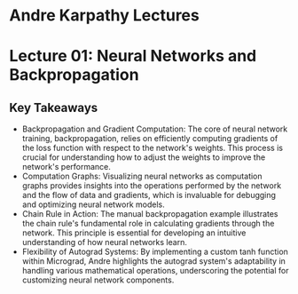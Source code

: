 # Andre Karpathy Lectures

# Lecture 01: Neural Networks and Backpropagation

## Key Takeaways
- Backpropagation and Gradient Computation: The core of neural network training, backpropagation, relies on efficiently computing gradients of the loss function with respect to the network's weights. This process is crucial for understanding how to adjust the weights to improve the network's performance.
- Computation Graphs: Visualizing neural networks as computation graphs provides insights into the operations performed by the network and the flow of data and gradients, which is invaluable for debugging and optimizing neural network models.
- Chain Rule in Action: The manual backpropagation example illustrates the chain rule's fundamental role in calculating gradients through the network. This principle is essential for developing an intuitive understanding of how neural networks learn.
- Flexibility of Autograd Systems: By implementing a custom tanh function within Micrograd, Andre highlights the autograd system's adaptability in handling various mathematical operations, underscoring the potential for customizing neural network components.
